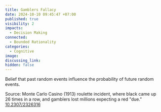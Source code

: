 ```yaml
---
title: Gamblers Fallacy
date: 2024-10-10 09:45:47 +07:00
published: true
visibility: 2
impacts:
  - Decision Making
connected:
  - Bounded Rationality
categories:
  - Cognitive
image: 
discussing_link: 
hidden: false
---
```


Belief that past random events influence the probability of future random events.

Source: Monte Carlo Casino (1913) roulette incident, where black came up 26 times in a row, and gamblers lost millions expecting a red "due."
[10.2307/2326316](https://doi.org/10.2307/2326316)